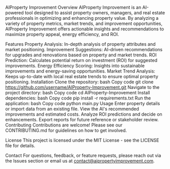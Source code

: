 AIProperty Improvement
Overview
AIProperty Improvement is an AI-powered tool designed to assist property owners, managers, and real estate professionals in optimizing and enhancing property value. By analyzing a variety of property metrics, market trends, and improvement opportunities, AIProperty Improvement offers actionable insights and recommendations to maximize property appeal, energy efficiency, and ROI.

Features
Property Analysis: In-depth analysis of property attributes and market positioning.
Improvement Suggestions: AI-driven recommendations for upgrades and renovations based on property and market trends.
ROI Prediction: Calculates potential return on investment (ROI) for suggested improvements.
Energy Efficiency Scoring: Insights into sustainable improvements and energy-saving opportunities.
Market Trend Analysis: Keeps up-to-date with local real estate trends to ensure optimal property positioning.
Installation
Clone the repository:
bash
Copy code
git clone https://github.com/username/AIProperty-Improvement.git
Navigate to the project directory:
bash
Copy code
cd AIProperty-Improvement
Install dependencies:
bash
Copy code
pip install -r requirements.txt
Run the application:
bash
Copy code
python main.py
Usage
Enter property details or import data from an existing file.
View the AI's recommended improvements and estimated costs.
Analyze ROI predictions and decide on enhancements.
Export reports for future reference or stakeholder review.
Contributing
Contributions are welcome! Please see our CONTRIBUTING.md for guidelines on how to get involved.

License
This project is licensed under the MIT License - see the LICENSE file for details.

Contact
For questions, feedback, or feature requests, please reach out via the Issues section or email us at contact@aipropertyimprovement.com.
